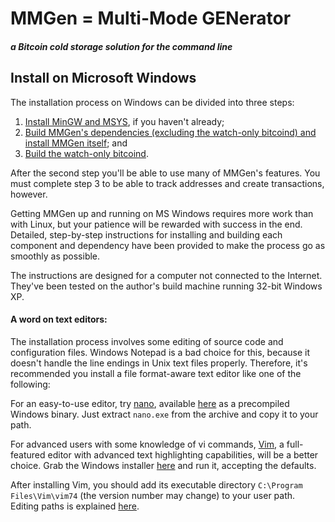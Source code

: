 MMGen = Multi-Mode GENerator
============================
##### a Bitcoin cold storage solution for the command line

Install on Microsoft Windows
----------------------------

The installation process on Windows can be divided into three steps:

  1. [Install MinGW and MSYS][01], if you haven't already;
  2. [Build MMGen's dependencies (excluding the watch-only bitcoind) and
     install MMGen itself][02]; and
  3. [Build the watch-only bitcoind][03].

After the second step you'll be able to use many of MMGen's features.  You
must complete step 3 to be able to track addresses and create transactions,
however.

Getting MMGen up and running on MS Windows requires more work than with Linux,
but your patience will be rewarded with success in the end.  Detailed,
step-by-step instructions for installing and building each component and
dependency have been provided to make the process go as smoothly as possible.

The instructions are designed for a computer not connected to the Internet.
They've been tested on the author's build machine running 32-bit Windows XP.

#### A word on text editors:

The installation process involves some editing of source code and configuration
files.  Windows Notepad is a bad choice for this, because it doesn't handle
the line endings in Unix text files properly.  Therefore, it's recommended you
install a file format-aware text editor like one of the following:

For an easy-to-use editor, try [nano][], available [here][04] as a
precompiled Windows binary.  Just extract `nano.exe` from the archive and copy
it to your path.

For advanced users with some knowledge of vi commands, [Vim][], a full-featured
editor with advanced text highlighting capabilities, will be a better choice.
Grab the Windows installer [here][05] and run it, accepting the defaults.

After installing Vim, you should add its executable directory `C:\Program
Files\Vim\vim74` (the version number may change) to your user path.
Editing paths is explained [here][06].

[01]: MMGenInstallMinGW_MSYS.md
[02]: MMGenInstallDependenciesMSWin.md
[03]: MMGenBuildBitcoindMSWin.md
[06]: MMGenEditPathMSWin.md

[04]: http://mingw-and-ndk.googlecode.com/files/win-mingw-nano.7z
[05]: http://www.vim.org/download.php
[nano]: http://www.nano-editor.org/
[vim]:  http://www.vim.org/
